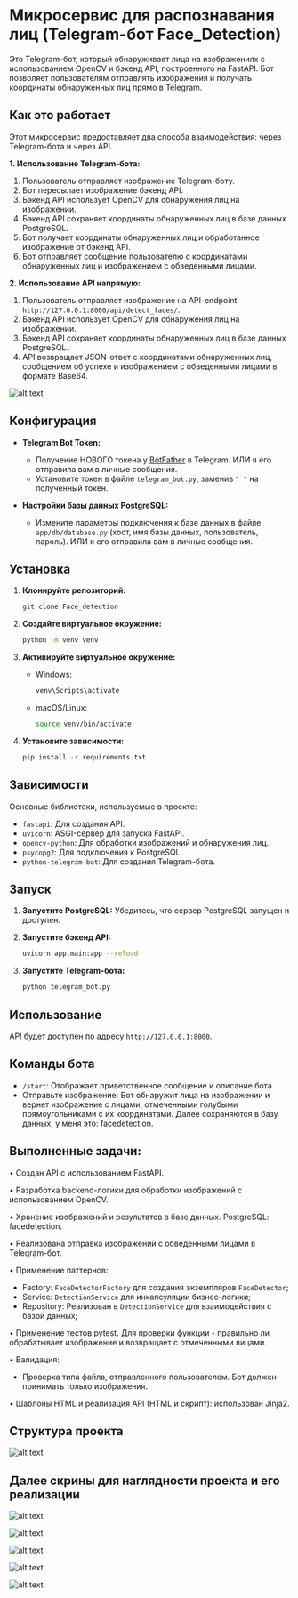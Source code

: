 # Микросервис для распознавания лиц (Telegram-бот Face_Detection)

Это Telegram-бот, который обнаруживает лица на изображениях с использованием OpenCV и бэкенд API, построенного на FastAPI. Бот позволяет пользователям отправлять изображения и получать координаты обнаруженных лиц прямо в Telegram.

## Как это работает

Этот микросервис предоставляет два способа взаимодействия: через Telegram-бота и через API.

**1. Использование Telegram-бота:**

   1. Пользователь отправляет изображение Telegram-боту.
   2. Бот пересылает изображение бэкенд API.
   3. Бэкенд API использует OpenCV для обнаружения лиц на изображении.
   4. Бэкенд API сохраняет координаты обнаруженных лиц в базе данных PostgreSQL.
   5. Бот получает координаты обнаруженных лиц и обработанное изображение от бэкенд API.
   6. Бот отправляет сообщение пользователю с координатами обнаруженных лиц и изображением с обведенными лицами.

**2. Использование API напрямую:**

   1. Пользователь отправляет изображение на API-endpoint `http://127.0.0.1:8000/api/detect_faces/`.
   2. Бэкенд API использует OpenCV для обнаружения лиц на изображении.
   3. Бэкенд API сохраняет координаты обнаруженных лиц в базе данных PostgreSQL.
   4. API возвращает JSON-ответ с координатами обнаруженных лиц, сообщением об успехе и изображением с обведенными лицами в формате Base64.

![alt text](screenshot/html+bot.png)

## Конфигурация

*   **Telegram Bot Token:**
    *   Получение НОВОГО токена у [BotFather](https://t.me/BotFather) в Telegram. ИЛИ я его отправила вам в личные сообщения. 
    *   Установите токен в файле `telegram_bot.py`, заменив `" "` на полученный токен.

*   **Настройки базы данных PostgreSQL:**
    *   Измените параметры подключения к базе данных в файле `app/db/database.py` (хост, имя базы данных, пользователь, пароль). ИЛИ я его отправила вам в личные сообщения. 

## Установка

1.  **Клонируйте репозиторий:** 
    ```bash
    git clone Face_detection
    ```
2.  **Создайте виртуальное окружение:** 
    ```bash
    python -m venv venv
    ```

3.  **Активируйте виртуальное окружение:** 

    *   Windows:

        ```bash
        venv\Scripts\activate
        ```

    *   macOS/Linux:

        ```bash
        source venv/bin/activate
        ```

4. **Установите зависимости:**
    ```bash
    pip install -r requirements.txt
    ```

## Зависимости

Основные библиотеки, используемые в проекте:

*   `fastapi`: Для создания API.
*   `uvicorn`: ASGI-сервер для запуска FastAPI.
*   `opencv-python`: Для обработки изображений и обнаружения лиц.
*   `psycopg2`: Для подключения к PostgreSQL.
*   `python-telegram-bot`: Для создания Telegram-бота.


## Запуск

1.  **Запустите PostgreSQL:** Убедитесь, что сервер PostgreSQL запущен и доступен.

2.  **Запустите бэкенд API:**
    ```bash
    uvicorn app.main:app --reload
    ```

3.  **Запустите Telegram-бота:**
    ```bash
    python telegram_bot.py
    ```

## Использование
API будет доступен по адресу `http://127.0.0.1:8000`.

## Команды бота

*   `/start`: Отображает приветственное сообщение и описание бота.
*   Отправьте изображение: Бот обнаружит лица на изображении и вернет изображение с лицами, отмеченными голубыми прямоугольниками с их координатами. Далее сохраняются в базу данных, у меня это: facedetection. 

## Выполненные задачи:

• Создан API с использованием FastAPI.

• Разработка backend-логики для обработки изображений с использованием OpenCV.

• Хранение изображений и результатов в базе данных. PostgreSQL: facedetection. 

• Реализована отправка изображений с обведенными лицами в Telegram-бот.

• Применение паттернов:
- Factory: `FaceDetectorFactory` для создания экземпляров `FaceDetector`;
- Service: `DetectionService` для инкапсуляции бизнес-логики;
- Repository: Реализован в `DetectionService` для взаимодействия с базой данных;

• Применение тестов pytest. Для проверки функции - правильно ли обрабатывает изображение и возвращает с отмеченными лицами.

• Валидация:
- Проверка типа файла, отправленного пользователем. Бот должен принимать только изображения.

• Шаблоны HTML и реализация API (HTML и скрипт): использован Jinja2.

## Структура проекта

![alt text](screenshot/structure.jpg)

## Далее скрины для наглядности проекта и его реализации

![alt text](screenshot/Test_bot.jpg)

![alt text](screenshot/validation_bot.jpg)

![alt text](screenshot/table_PostgreSQL.png)

![alt text](screenshot/Pytest.jpg)

![alt text](screenshot/table_PostgreSQL.png)
